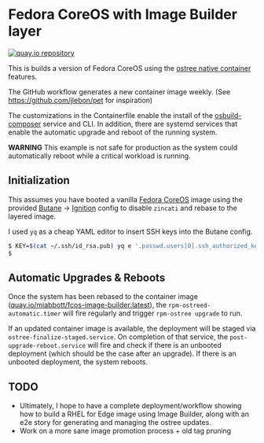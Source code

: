 # Fedora CoreOS with Image Builder layer

[![quay.io repository](https://img.shields.io/badge/updated-2023--02--26-green)](https://quay.io/repository/miabbott/fcos-image-builder)

This is builds a version of Fedora CoreOS using the [ostree native container](https://fedoraproject.org/wiki/Changes/OstreeNativeContainer) features.

The GitHub workflow generates a new container image weekly. (See <https://github.com/jlebon/pet> for inspiration)

The customizations in the Containerfile enable the install of the [osbuild-composer](https://www.osbuild.org/guides/) service and CLI.  In addition, there are systemd services that enable the automatic upgrade and reboot of the running system.

**WARNING** This example is not safe for production as the system could automatically reboot while a critical workload is running.

## Initialization

This assumes you have booted a vanilla [Fedora CoreOS](https://getfedora.org/en/coreos?stream=stable) image using the provided [Butane](https://coreos.github.io/butane/) -> [Ignition](https://coreos.github.io/ignition) config to disable `zincati` and rebase to the layered image.

I used `yq` as a cheap YAML editor to insert SSH keys into the Butane config.

```bash
$ KEY=$(cat ~/.ssh/id_rsa.pub) yq e '.passwd.users[0].ssh_authorized_keys[0] = strenv(KEY)' ignition.bu | butane --pretty --strict > ignition.json
$
```

## Automatic Upgrades & Reboots

Once the system has been rebased to the container image ([quay.io/miabbott/fcos-image-builder:latest](https://quay.io/repository/miabbott/fcos-image-builder)), the `rpm-ostreed-automatic.timer` will fire regularly and trigger `rpm-ostree upgrade` to run.

If an updated container image is available, the deployment will be staged via `ostree-finalize-staged.service`. On completion of that service, the `post-upgrade-reboot.service` will fire and check if there is an unbooted deployment (which should be the case after an upgrade).  If there is an unbooted deployment, the system reboots.

## TODO

- Ultimately, I hope to have a complete deployment/workflow showing how to build a RHEL for Edge image using Image Builder, along with an e2e story for generating
and managing the ostree updates.
- Work on a more sane image promotion process + old tag pruning
